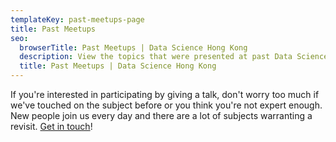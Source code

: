 ```yaml
---
templateKey: past-meetups-page
title: Past Meetups
seo:
  browserTitle: Past Meetups | Data Science Hong Kong
  description: View the topics that were presented at past Data Science Hong Kong meetups.
  title: Past Meetups | Data Science Hong Kong
---
```

If you're interested in participating by giving a talk, don't worry too much if we've touched on the subject before or you think you're not expert enough. New people join us every day and there are a lot of subjects warranting a revisit. [Get in touch](mailto:contact@datasciencehongkong.com)!
